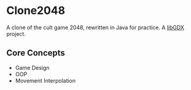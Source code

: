 # Clone2048
A clone of the cult game 2048, rewritten in Java for practice. A [libGDX](https://libgdx.com/) project.

## Core Concepts
* Game Design
* OOP
* Movement Interpolation
